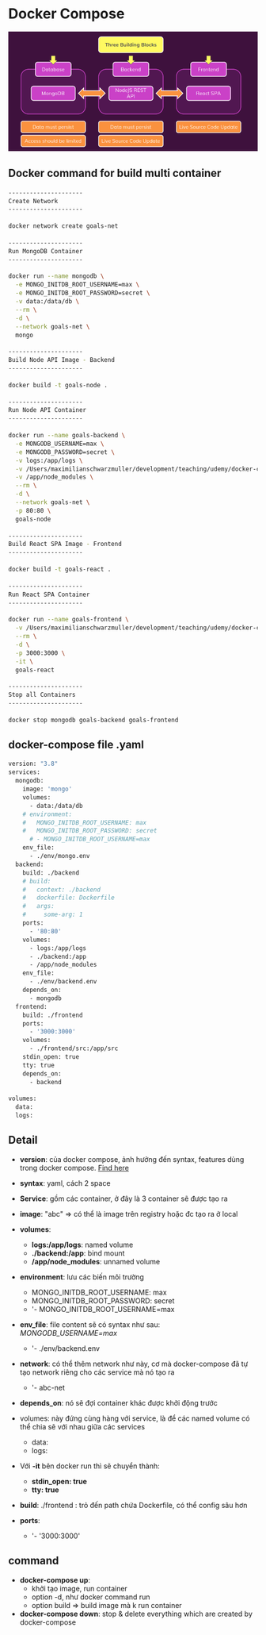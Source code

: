 # Docker Compose

![alt text](./image/compose_multi.png)

## Docker command for build multi container

```sh
---------------------
Create Network
---------------------

docker network create goals-net

---------------------
Run MongoDB Container
---------------------

docker run --name mongodb \
  -e MONGO_INITDB_ROOT_USERNAME=max \
  -e MONGO_INITDB_ROOT_PASSWORD=secret \
  -v data:/data/db \
  --rm \
  -d \
  --network goals-net \
  mongo

---------------------
Build Node API Image - Backend
---------------------

docker build -t goals-node .

---------------------
Run Node API Container
---------------------

docker run --name goals-backend \
  -e MONGODB_USERNAME=max \
  -e MONGODB_PASSWORD=secret \
  -v logs:/app/logs \
  -v /Users/maximilianschwarzmuller/development/teaching/udemy/docker-complete/backend:/app \
  -v /app/node_modules \
  --rm \
  -d \
  --network goals-net \
  -p 80:80 \
  goals-node

---------------------
Build React SPA Image - Frontend
---------------------

docker build -t goals-react .

---------------------
Run React SPA Container
---------------------

docker run --name goals-frontend \
  -v /Users/maximilianschwarzmuller/development/teaching/udemy/docker-complete/frontend/src:/app/src \
  --rm \
  -d \
  -p 3000:3000 \
  -it \
  goals-react

---------------------
Stop all Containers
---------------------

docker stop mongodb goals-backend goals-frontend


```

## docker-compose file .yaml

```sh
version: "3.8"
services:
  mongodb:
    image: 'mongo'
    volumes: 
      - data:/data/db
    # environment: 
    #   MONGO_INITDB_ROOT_USERNAME: max
    #   MONGO_INITDB_ROOT_PASSWORD: secret
      # - MONGO_INITDB_ROOT_USERNAME=max
    env_file: 
      - ./env/mongo.env
  backend:
    build: ./backend
    # build:
    #   context: ./backend
    #   dockerfile: Dockerfile
    #   args:
    #     some-arg: 1
    ports:
      - '80:80'
    volumes: 
      - logs:/app/logs
      - ./backend:/app
      - /app/node_modules
    env_file: 
      - ./env/backend.env
    depends_on:
      - mongodb
  frontend:
    build: ./frontend
    ports: 
      - '3000:3000'
    volumes: 
      - ./frontend/src:/app/src
    stdin_open: true
    tty: true
    depends_on: 
      - backend

volumes: 
  data:
  logs:


```

## Detail

- **version**: của docker compose, ảnh hưởng đến syntax, features dùng trong docker compose. [Find here](https://docs.docker.com/compose/compose-file/compose-versioning/)

- **syntax**: yaml, cách 2 space
- **Service**: gồm các container, ở đây là 3 container sẽ được tạo ra
- **image**: "abc" => có thể là image trên registry hoặc đc tạo ra ở local
- **volumes**:
  - **logs:/app/logs**: named volume
  - **./backend:/app**: bind mount
  - **/app/node_modules**: unnamed volume
- **environment**: lưu các biến môi trường
  - MONGO_INITDB_ROOT_USERNAME: max
  - MONGO_INITDB_ROOT_PASSWORD: secret
  - '- MONGO_INITDB_ROOT_USERNAME=max
- **env_file**: file content sẽ có syntax như sau: *MONGODB_USERNAME=max*
  - '- ./env/backend.env
- **network**: có thể thêm network như này, cơ mà docker-compose đã tự tạo network riêng cho các service mà nó tạo ra
  - '- abc-net
- **depends_on**: nó sẽ đợi container khác được khởi động trước
- volumes: này đứng cùng hàng với service, là để các named volume có thể chia sẽ với nhau giữa các services
  - data:
  - logs:
- Với **-it** bên docker run thì sẽ chuyển thành:
  - **stdin_open: true**
  - **tty: true**
- **build**: ./frontend : trỏ đến path chứa Dockerfile, có thể config sâu hơn
- **ports**:
  - '- '3000:3000'

## command

- **docker-compose up**:
  - khởi tạo image, run container
  - option -d, như docker command run
  - option build => build image mà k run container
- **docker-compose down**: stop & delete everything which are created by docker-compose
